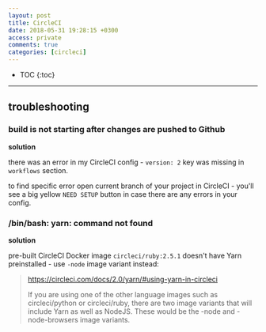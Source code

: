 ```yaml
---
layout: post
title: CircleCI
date: 2018-05-31 19:28:15 +0300
access: private
comments: true
categories: [circleci]
---
```


<!-- more -->

* TOC
{:toc}
<hr>

troubleshooting
---------------

### build is not starting after changes are pushed to Github

**solution**

there was an error in my CircleCI config - `version: 2` key was missing in
`workflows` section.

to find specific error open current branch of your project in CircleCI -
you'll see a big yellow `NEED SETUP` button in case there are any errors
in your config.

### /bin/bash: yarn: command not found

**solution**

pre-built CircleCI Docker image `circleci/ruby:2.5.1` doesn't have
Yarn preinstalled - use `-node` image variant instead:

> <https://circleci.com/docs/2.0/yarn/#using-yarn-in-circleci>
>
> If you are using one of the other language images such as circleci/python
> or circleci/ruby, there are two image variants that will include Yarn as
> well as NodeJS. These would be the -node and -node-browsers image variants.
